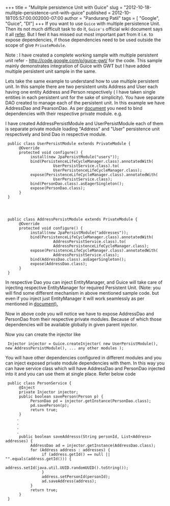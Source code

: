+++
title = "Mulitple persistence Unit with Guice"
slug = "2012-10-18-mulitple-persistence-unit-with-guice"
published = 2012-10-18T05:57:00.002000-07:00
author = "Pandurang Patil"
tags = [ "Google", "Guice", "DI"]
+++
If you want to use `Guice` with multiple persistence Unit. Then its not much difficult task to do it, `Guice's` official wiki document says it all [refer](http://code.google.com/p/google-guice/wiki/GuicePersistMultiModules). But I feel it has missed out most important part from it i.e. to expose dependencies, if those dependencies need to be used outside the scope of give `PrivateModule`.  
  
Note : I have created a complete working sample with multiple persistent unit refer - http://code.google.com/p/guice-gwt/ for the code. This sample mainly demonstrates integration of Guice with GWT but I have added multiple persistent unit sample in the same.  
  
Lets take the same example to understand how to use multiple persistent
unit. In this sample there are two persistent units Address and User
each having one entity Address and Person respectively ( I have taken
single entities in each persistent unit for the sake of simplicity). You
have separate DAO created to manage each of the persistent unit. In this
example we have AddressDao and PearsonDao. As per
[document](http://code.google.com/p/google-guice/wiki/GuicePersistMultiModules)
you need to bind dependencies with their respective private module.
e.g.  
  
I have created AddressPersistModule and UserPersistModule each of them
is separate private module loading "Address" and "User" persistence unit
respectively and bind Dao in respective module.  
  
  

     public class UserPersistModule extends PrivateModule {  
          @Override  
          protected void configure() {  
               install(new JpaPersistModule("users"));  
               bind(PersistenceLifeCycleManager.class).annotatedWith(  
                         UserPersistService.class).to(  
                         UserPersistenceLifeCycleManager.class);  
               expose(PersistenceLifeCycleManager.class).annotatedWith(  
                         UserPersistService.class);  
               bind(PersonDao.class).asEagerSingleton();  
               expose(PersonDao.class);  
          }  
     }  

  
  

     public class AddressPersistModule extends PrivateModule {  
          @Override  
          protected void configure() {  
               install(new JpaPersistModule("addresses"));  
               bind(PersistenceLifeCycleManager.class).annotatedWith(  
                         AddressPersistService.class).to(  
                         AddressPersistenceLifeCycleManager.class);  
               expose(PersistenceLifeCycleManager.class).annotatedWith(  
                         AddressPersistService.class);  
               bind(AddressDao.class).asEagerSingleton();  
               expose(AddressDao.class);  
          }  
     }  

  
In respective Dao you can inject EntityManager, and Guice will take care
of injecting respective EntityManager for required Persistent Unit.
(Note: you will find some different mechanism in above mentioned sample
code. but even if you inject just EntityManager it will work seamlessly
as per mentioned in
[document).](http://code.google.com/p/google-guice/wiki/GuicePersistMultiModules)  
  
Now in above code you will notice we have to expose AddressDao and
PersonDao from their respective private modules. Because of which those
dependencies will be available globally in given parent injector.  
  
Now you can create the injector like  
  

     Injector injector = Guice.createInjector( new UserPersistModule(), new AddressPersistModule(), ... any other modules );  

  
You will have other dependencies configured in different modules and you
can inject exposed private module dependencies with them. In this way
you can have service class which will have AddressDao and PersonDao
injected into it and you can use them at single place. Refer below
code  
  
  

     public class PersonService {  
          @Inject  
          private Injector injector;  
          public boolean savePerson(Person p) {  
               PersonDao pd = injector.getInstance(PersonDao.class);  
               pd.savePerson(p);  
               return true;  
          }  
         .  
         .  
         .  
         .  
          public boolean saveAddresss(String personId, List<Address> addresses) {  
               AddressDao ad = injector.getInstance(AddressDao.class);  
               for (Address address : addresses) {  
                    if (address.getId() == null || "".equals(address.getId())) {  
                         address.setId(java.util.UUID.randomUUID().toString());  
                    }  
                    address.setPersonId(personId);  
                    ad.saveAddress(address);  
               }  
               return true;  
          }  
     }
